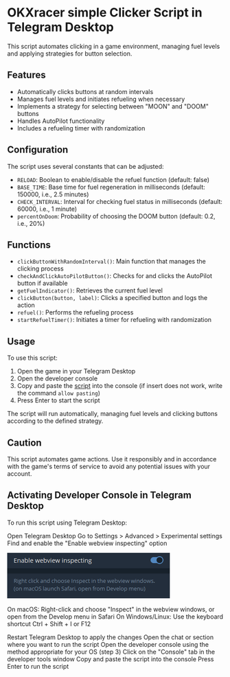 # OKXracer simple Clicker Script in Telegram Desktop

This script automates clicking in a game environment, managing fuel levels and applying strategies for button selection.

## Features

- Automatically clicks buttons at random intervals
- Manages fuel levels and initiates refueling when necessary
- Implements a strategy for selecting between "MOON" and "DOOM" buttons
- Handles AutoPilot functionality
- Includes a refueling timer with randomization

## Configuration

The script uses several constants that can be adjusted:

- `RELOAD`: Boolean to enable/disable the refuel function (default: false)
- `BASE_TIME`: Base time for fuel regeneration in milliseconds (default: 150000, i.e., 2.5 minutes)
- `CHECK_INTERVAL`: Interval for checking fuel status in milliseconds (default: 60000, i.e., 1 minute)
- `percentOnDoom`: Probability of choosing the DOOM button (default: 0.2, i.e., 20%)

## Functions

- `clickButtonWithRandomInterval()`: Main function that manages the clicking process
- `checkAndClickAutoPilotButton()`: Checks for and clicks the AutoPilot button if available
- `getFuelIndicator()`: Retrieves the current fuel level
- `clickButton(button, label)`: Clicks a specified button and logs the action
- `refuel()`: Performs the refueling process
- `startRefuelTimer()`: Initiates a timer for refueling with randomization

## Usage

To use this script:

1. Open the game in your Telegram Desktop
2. Open the developer console
3. Copy and paste the [script](index.js) into the console (if insert does not work, write the command `allow pasting`)
4. Press Enter to start the script

The script will run automatically, managing fuel levels and clicking buttons according to the defined strategy.

## Caution

This script automates game actions. Use it responsibly and in accordance with the game's terms of service to avoid any potential issues with your account.


## Activating Developer Console in Telegram Desktop

To run this script using Telegram Desktop:

Open Telegram Desktop
Go to Settings > Advanced > Experimental settings
Find and enable the "Enable webview inspecting" option

![settings](image.png)

On macOS: Right-click and choose "Inspect" in the webview windows, or open from the Develop menu in Safari
On Windows/Linux: Use the keyboard shortcut Ctrl + Shift + I or F12


Restart Telegram Desktop to apply the changes
Open the chat or section where you want to run the script
Open the developer console using the method appropriate for your OS (step 3)
Click on the "Console" tab in the developer tools window
Copy and paste the script into the console
Press Enter to run the script